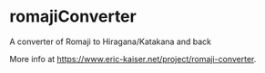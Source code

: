 # romajiConverter
A converter of Romaji to Hiragana/Katakana and back

More info at https://www.eric-kaiser.net/project/romaji-converter.
